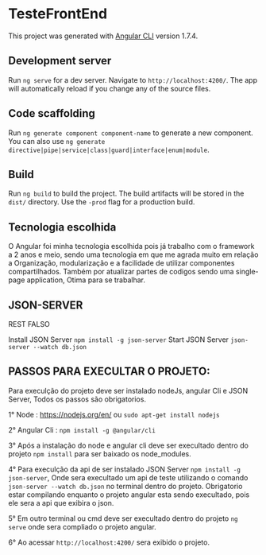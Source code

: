 # TesteFrontEnd

This project was generated with [Angular CLI](https://github.com/angular/angular-cli) version 1.7.4.

## Development server

Run `ng serve` for a dev server. Navigate to `http://localhost:4200/`. The app will automatically reload if you change any of the source files.

## Code scaffolding

Run `ng generate component component-name` to generate a new component. You can also use `ng generate directive|pipe|service|class|guard|interface|enum|module`.

## Build

Run `ng build` to build the project. The build artifacts will be stored in the `dist/` directory. Use the `-prod` flag for a production build.

## Tecnologia escolhida

O Angular foi minha tecnologia escolhida pois já trabalho com o framework a 2 anos e meio, sendo uma tecnologia em que me agrada muito em relação a
Organização, modularização e a facilidade de utilizar componentes compartilhados. Também por atualizar partes de codigos sendo uma single-page application, Otima para se trabalhar. 

## JSON-SERVER
REST FALSO

Install JSON Server `npm install -g json-server`
Start JSON Server `json-server --watch db.json`

## PASSOS PARA EXECULTAR O PROJETO:
Para execulção do projeto deve ser instalado nodeJs, angular Cli e JSON Server, Todos os passos são obrigatorios.

1° Node : https://nodejs.org/en/ ou `sudo apt-get install nodejs`

2° Angular Cli : `npm install -g @angular/cli`

3° Após a instalação do node e angular cli deve ser execultado dentro do projeto `npm install` para ser baixado os node_modules.

4° Para execulção da api de ser instalado JSON Server `npm install -g json-server`, Onde sera execultado um api de teste utilizando o comando `json-server --watch db.json` no terminal dentro do projeto. Obrigatorio estar compilando enquanto o projeto angular esta sendo execultado, pois ele sera a api que exibira o json.

5° Em outro terminal ou cmd deve ser execultado dentro do projeto `ng serve` onde sera compliado o projeto angular.

6° Ao acessar `http://localhost:4200/` sera exibido o projeto.




